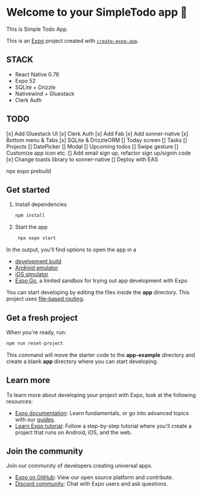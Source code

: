 # Welcome to your SimpleTodo app 👋

This is Simple Todo App.

This is an [Expo](https://expo.dev) project created with [`create-expo-app`](https://www.npmjs.com/package/create-expo-app).

## STACK

- React Native 0.76
- Expo 52
- SQLite + Drizzle
- Nativewind + Gluestack
- Clerk Auth

## TODO

[x] Add Gluestack UI
[x] Clerk Auth
[x] Add Fab
[x] Add sonner-native
[x] Bottom menu & Tabs
[x] SQLite & DrizzleORM
[] Today screen
[] Tasks 
[] Projects
[] DatePicker
[] Modal
[] Upcoming todos
[] Swipe gesture
[] Customize app icon etc.
[] Add email sign up, refactor sign up/signin code
[x] Change toasts library to sonner-native
[] Deploy with EAS

npx expo prebuild

## Get started

1. Install dependencies

   ```bash
   npm install
   ```

2. Start the app

   ```bash
    npx expo start
   ```

In the output, you'll find options to open the app in a

- [development build](https://docs.expo.dev/develop/development-builds/introduction/)
- [Android emulator](https://docs.expo.dev/workflow/android-studio-emulator/)
- [iOS simulator](https://docs.expo.dev/workflow/ios-simulator/)
- [Expo Go](https://expo.dev/go), a limited sandbox for trying out app development with Expo

You can start developing by editing the files inside the **app** directory. This project uses [file-based routing](https://docs.expo.dev/router/introduction).

## Get a fresh project

When you're ready, run:

```bash
npm run reset-project
```

This command will move the starter code to the **app-example** directory and create a blank **app** directory where you can start developing.

## Learn more

To learn more about developing your project with Expo, look at the following resources:

- [Expo documentation](https://docs.expo.dev/): Learn fundamentals, or go into advanced topics with our [guides](https://docs.expo.dev/guides).
- [Learn Expo tutorial](https://docs.expo.dev/tutorial/introduction/): Follow a step-by-step tutorial where you'll create a project that runs on Android, iOS, and the web.

## Join the community

Join our community of developers creating universal apps.

- [Expo on GitHub](https://github.com/expo/expo): View our open source platform and contribute.
- [Discord community](https://chat.expo.dev): Chat with Expo users and ask questions.
